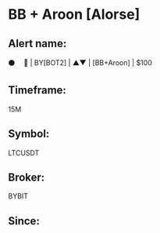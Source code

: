 # BB + Aroon [Alorse]

## Alert name:
⚫️       🤖 | BY[BOT2] | ▲▼ | [BB+Aroon] | $100

## Timeframe:
15M

## Symbol:
LTCUSDT

## Broker:
BYBIT

## Since:
